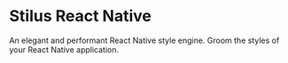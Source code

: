 # Stilus React Native

An elegant and performant React Native style engine. Groom the styles of your React Native application.

